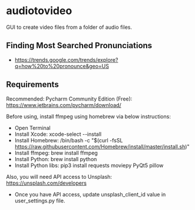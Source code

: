 # audiotovideo
GUI to create video files from a folder of audio files.

## Finding Most Searched Pronunciations
* https://trends.google.com/trends/explore?q=how%20to%20pronounce&geo=US

## Requirements
Recommended: Pycharm Community Edition (Free): https://www.jetbrains.com/pycharm/download/

Before using, install ffmpeg using homebrew via below instructions:

* Open Terminal
* Install Xcode: xcode-select --install
* Install Homebrew: /bin/bash -c "$(curl -fsSL https://raw.githubusercontent.com/Homebrew/install/master/install.sh)"
* Install ffmpeg: brew install ffmpeg
* Install Python: brew install python
* Install Python libs: pip3 install requests moviepy PyQt5 pillow

Also, you will need API access to Unsplash: https://unsplash.com/developers
* Once you have API access, update unsplash_client_id value in user_settings.py file.

